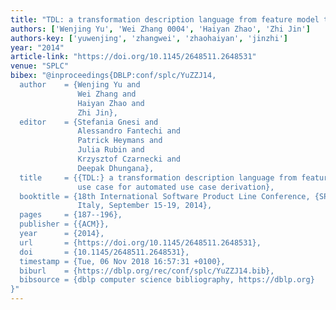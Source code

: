 ```yaml
---
title: "TDL: a transformation description language from feature model to use case for automated use case derivation"
authors: ['Wenjing Yu', 'Wei Zhang 0004', 'Haiyan Zhao', 'Zhi Jin']
authors-key: ['yuwenjing', 'zhangwei', 'zhaohaiyan', 'jinzhi']
year: "2014"
article-link: "https://doi.org/10.1145/2648511.2648531"
venue: "SPLC"
bibex: "@inproceedings{DBLP:conf/splc/YuZZJ14,
  author    = {Wenjing Yu and
               Wei Zhang and
               Haiyan Zhao and
               Zhi Jin},
  editor    = {Stefania Gnesi and
               Alessandro Fantechi and
               Patrick Heymans and
               Julia Rubin and
               Krzysztof Czarnecki and
               Deepak Dhungana},
  title     = {{TDL:} a transformation description language from feature model to
               use case for automated use case derivation},
  booktitle = {18th International Software Product Line Conference, {SPLC} '14, Florence,
               Italy, September 15-19, 2014},
  pages     = {187--196},
  publisher = {{ACM}},
  year      = {2014},
  url       = {https://doi.org/10.1145/2648511.2648531},
  doi       = {10.1145/2648511.2648531},
  timestamp = {Tue, 06 Nov 2018 16:57:31 +0100},
  biburl    = {https://dblp.org/rec/conf/splc/YuZZJ14.bib},
  bibsource = {dblp computer science bibliography, https://dblp.org}
}"
---
```

